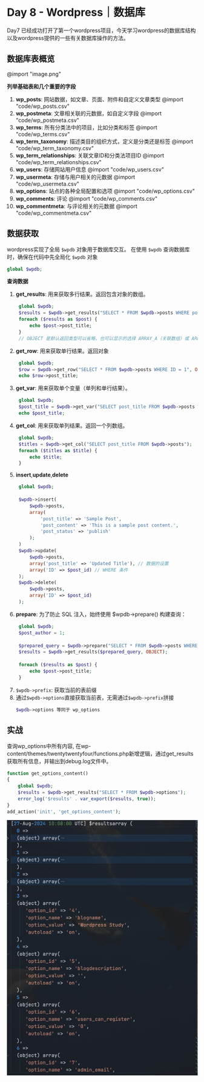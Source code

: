 # Day 8 - Wordpress｜数据库

Day7 已经成功打开了第一个wordpress项目，今天学习wordpress的数据库结构以及wordpress提供的一些有关数据库操作的方法。

## 数据库表概览

@import "image.png"

**列举基础表和几个重要的字段**

1. **wp_posts**: 网站数据，如文章、页面、附件和自定义文章类型
@import "code/wp_posts.csv"
1. **wp_postmeta**: 文章相关联的元数据，如自定义字段
@import "code/wp_postmeta.csv"
1. **wp_terms**: 所有分类法中的项目，比如分类和标签
@import "code/wp_terms.csv"
1. **wp_term_taxonomy**: 描述类目的组织方式，定义是分类还是标签
@import "code/wp_term_taxonomy.csv"
1. **wp_term_relationships**: 关联文章ID和分类法项目ID
@import "code/wp_term_relationships.csv"
1. **wp_users**: 存储网站用户信息
@import "code/wp_users.csv"
1. **wp_usermeta**: 存储与用户相关的元数据
@import "code/wp_usermeta.csv"
1. **wp_options**: 站点的各种全局配置和选项
@import "code/wp_options.csv"
1. **wp_comments**: 评论
@import "code/wp_comments.csv"
1.  **wp_commentmeta**: 与评论相关的元数据
@import "code/wp_commentmeta.csv"

## 数据获取
wordpress实现了全局 `$wpdb` 对象用于数据库交互。
在使用 `$wpdb` 查询数据库时，确保在代码中先全局化 `$wpdb` 对象
```php
global $wpdb;
```
**查询数据**
1. **get_results**: 用来获取多行结果。返回包含对象的数组。
   ```php
    global $wpdb;
    $results = $wpdb->get_results("SELECT * FROM $wpdb->posts WHERE post_status = 'publish'", OBJECT);
    foreach ($results as $post) {
        echo $post->post_title;
    }
    // OBJECT 是默认返回类型可以省略，也可以显示的选择 ARRAY_A（关联数组）或 ARRAY_N（数值数组）。
   ```
2. **get_row**: 用来获取单行结果。返回对象
   ```php
    global $wpdb;
    $row = $wpdb->get_row("SELECT * FROM $wpdb->posts WHERE ID = 1", OBJECT);
    echo $row->post_title;
   ```
3. **get_var**: 用来获取单个变量（单列和单行结果）。
   ```php
    global $wpdb;
    $post_title = $wpdb->get_var("SELECT post_title FROM $wpdb->posts WHERE ID = 1");
    echo $post_title;
   ```
4. **get_col**: 用来获取单列结果。返回一个列数组。
   ```php
    global $wpdb;
    $titles = $wpdb->get_col("SELECT post_title FROM $wpdb->posts");
    foreach ($titles as $title) {
        echo $title;
    }
   ```
5. **insert**,**update**,**delete**
   ```php
    global $wpdb;
    
    $wpdb->insert(
        $wpdb->posts,
        array(
            'post_title' => 'Sample Post',
            'post_content' => 'This is a sample post content.',
            'post_status' => 'publish'
        );
    )
    $wpdb->update(
        $wpdb->posts,
        array('post_title' => 'Updated Title'), // 数据的设置
        array('ID' => $post_id) // WHERE 条件
    );
    $wpdb->delete(
        $wpdb->posts,
        array('ID' => $post_id)
    );
   ```
6. **prepare**: 为了防止 SQL 注入，始终使用 $wpdb->prepare() 构建查询：
   ```php
    global $wpdb;
    $post_author = 1;

    $prepared_query = $wpdb->prepare("SELECT * FROM $wpdb->posts WHERE post_author = %d", $post_author);
    $results = $wpdb->get_results($prepared_query, OBJECT);

    foreach ($results as $post) {
        echo $post->post_title;
    }
   ```
7. `$wpdb->prefix`: 获取当前的表前缀
8. 通过`$wpdb->options`直接获取当前表，无需通过`$wpdb->prefix`拼接
   ```php
   $wpdb->options 等同于 wp_options
   ```

## 实战
查询wp_options中所有内容,
在wp-content/themes/twentytwentyfour/functions.php新增逻辑，通过get_results获取所有信息，并输出到debug.log文件中。
```php
function get_options_content()
{
	global $wpdb;
	$results = $wpdb->get_results("SELECT * FROM $wpdb->options");
	error_log('$results' . var_export($results, true));
}
add_action('init', 'get_options_content');
```

![alt text](image-1.png)
